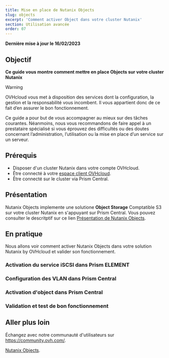 ```yaml
---
title: Mise en place de Nutanix Objects
slug: objects
excerpt: 'Comment activer Object dans votre cluster Nutanix' 
section: Utilisation avancée
order: 07
---
```


**Dernière mise à jour le 16/02/2023**

## Objectif

**Ce guide vous montre comment mettre en place Objects sur votre cluster Nutanix**

> [!warning]
> OVHcloud vous met à disposition des services dont la configuration, la gestion et la responsabilité vous incombent. Il vous appartient donc de ce fait d’en assurer le bon fonctionnement.
>
> Ce guide a pour but de vous accompagner au mieux sur des tâches courantes. Néanmoins, nous vous recommandons de faire appel à un prestataire spécialisé si vous éprouvez des difficultés ou des doutes concernant l’administration, l’utilisation ou la mise en place d’un service sur un serveur.

## Prérequis

- Disposer d'un cluster Nutanix dans votre compte OVHcloud.
- Être connecté à votre [espace client OVHcloud](https://www.ovh.com/auth/?action=gotomanager&from=https://www.ovh.com/fr/&ovhSubsidiary=fr).
- Être connecté sur le cluster via Prism Central.


## Présentation

Nutanix Objects implemente une solutione **Object Storage** Comptatible S3 sur votre cluster Nutanix en s'appuyant sur Prism Central. Vous pouvez consulter le descritptif sur ce lien [Présentation de Nutanix Objects](https://www.nutanix.com/fr/viewer?type=pdf&path=/content/dam/nutanix/fr/resources/datasheets/ds-objects-fr.pdf).


## En pratique

Nous allons voir comment activer Nutanix Objects dans votre solution Nutanix by OVHcloud et valider son fonctionnement.

### Activation du service iSCSI dans Prism ELEMENT

### Configuration des VLAN dans Prism Central

### Activation d'object dans Prism Central

### Validation et test de bon fonctionnement

## Aller plus loin <a name="gofurther"></a>

Échangez avec notre communauté d'utilisateurs sur <https://community.ovh.com/>.

[Nutanix Objects](https://portal.nutanix.com/page/documents/details?targetId=Objects-v3_6:top-intro-c.html).

